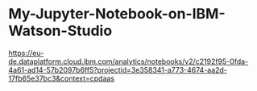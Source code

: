 # My-Jupyter-Notebook-on-IBM-Watson-Studio

https://eu-de.dataplatform.cloud.ibm.com/analytics/notebooks/v2/c2192f95-0fda-4a61-ad14-57b2097b6ff5?projectid=3e358341-a773-4674-aa2d-17fb65e37bc3&context=cpdaas
